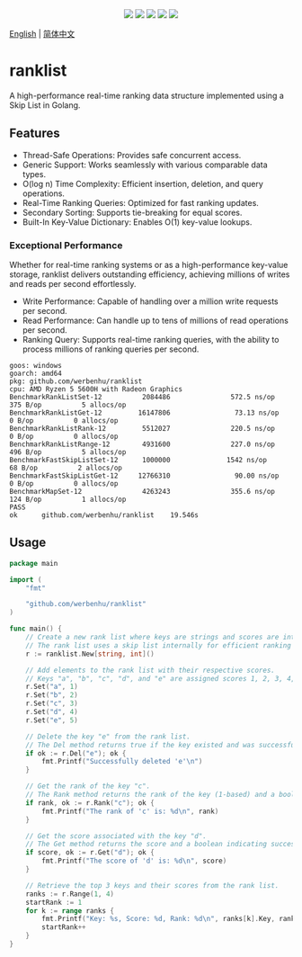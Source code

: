 <div align='center'>
<a href="https://github.com/werbenhu/ranklist/actions"><img src="https://github.com/werbenhu/ranklist/workflows/Go/badge.svg"></a>
<a href="https://goreportcard.com/report/github.com/werbenhu/ranklist"><img src="https://goreportcard.com/badge/github.com/werbenhu/ranklist"></a>
<a href="https://coveralls.io/github/werbenhu/ranklist?branch=master"><img src="https://coveralls.io/repos/github/werbenhu/ranklist/badge.svg?branch=master"></a>   
<a href="https://github.com/werbenhu/ranklist"><img src="https://img.shields.io/github/license/mashape/apistatus.svg"></a>
<a href="https://pkg.go.dev/github.com/werbenhu/ranklist"><img src="https://pkg.go.dev/badge/github.com/werbenhu/ranklist.svg"></a>
</div>

[English](README.md) | [简体中文](README_CN.md)

# ranklist

A high-performance real-time ranking data structure implemented using a Skip List in Golang.

## Features

- Thread-Safe Operations: Provides safe concurrent access.
- Generic Support: Works seamlessly with various comparable data types.
- O(log n) Time Complexity: Efficient insertion, deletion, and query operations.
- Real-Time Ranking Queries: Optimized for fast ranking updates.
- Secondary Sorting: Supports tie-breaking for equal scores.
- Built-In Key-Value Dictionary: Enables O(1) key-value lookups.

### Exceptional Performance

Whether for real-time ranking systems or as a high-performance key-value storage, ranklist delivers outstanding efficiency, achieving millions of writes and reads per second effortlessly.

- Write Performance: Capable of handling over a million write requests per second.
- Read Performance: Can handle up to tens of millions of read operations per second.
- Ranking Query: Supports real-time ranking queries, with the ability to process millions of ranking queries per second.

```
goos: windows
goarch: amd64
pkg: github.com/werbenhu/ranklist
cpu: AMD Ryzen 5 5600H with Radeon Graphics
BenchmarkRankListSet-12          2084486               572.5 ns/op           375 B/op          5 allocs/op
BenchmarkRankListGet-12         16147806                73.13 ns/op            0 B/op          0 allocs/op
BenchmarkRankListRank-12         5512027               220.5 ns/op             0 B/op          0 allocs/op
BenchmarkRankListRange-12        4931600               227.0 ns/op           496 B/op          5 allocs/op
BenchmarkFastSkipListSet-12      1000000              1542 ns/op              68 B/op          2 allocs/op
BenchmarkFastSkipListGet-12     12766310                90.00 ns/op            0 B/op          0 allocs/op
BenchmarkMapSet-12               4263243               355.6 ns/op           124 B/op          1 allocs/op
PASS
ok      github.com/werbenhu/ranklist    19.546s
```

## Usage

```go
package main

import (
	"fmt"

	"github.com/werbenhu/ranklist"
)

func main() {
	// Create a new rank list where keys are strings and scores are integers.
	// The rank list uses a skip list internally for efficient ranking operations.
	r := ranklist.New[string, int]()

	// Add elements to the rank list with their respective scores.
	// Keys "a", "b", "c", "d", and "e" are assigned scores 1, 2, 3, 4, and 5, respectively.
	r.Set("a", 1)
	r.Set("b", 2)
	r.Set("c", 3)
	r.Set("d", 4)
	r.Set("e", 5)

	// Delete the key "e" from the rank list.
	// The Del method returns true if the key existed and was successfully removed.
	if ok := r.Del("e"); ok {
		fmt.Printf("Successfully deleted 'e'\n")
	}

	// Get the rank of the key "c".
	// The Rank method returns the rank of the key (1-based) and a boolean indicating success.
	if rank, ok := r.Rank("c"); ok {
		fmt.Printf("The rank of 'c' is: %d\n", rank)
	}

	// Get the score associated with the key "d".
	// The Get method returns the score and a boolean indicating success.
	if score, ok := r.Get("d"); ok {
		fmt.Printf("The score of 'd' is: %d\n", score)
	}

	// Retrieve the top 3 keys and their scores from the rank list.
	ranks := r.Range(1, 4)
	startRank := 1
	for k := range ranks {
		fmt.Printf("Key: %s, Score: %d, Rank: %d\n", ranks[k].Key, ranks[k].Value, startRank)
		startRank++
	}
}
```
